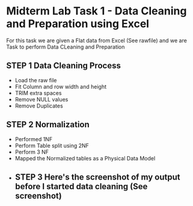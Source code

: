 # Midterm Lab Task 1 - Data Cleaning and Preparation using Excel
 For this task we are given a Flat data from Excel (See rawfile) and we are Task to perform Data CLeaning and Preparation
## STEP 1 Data Cleaning Process 
- Load the raw file
- Fit Column and row width and height
- TRIM extra spaces
- Remove NULL values
- Remove Duplicates
## STEP 2 Normalization
- Performed 1NF
- Perform Table split using 2NF
- Perform 3 NF
- Mapped the Normalized tables as a Physical Data Model
- ## STEP 3 Here's the screenshot of my output before I started data cleaning (See screenshot)
